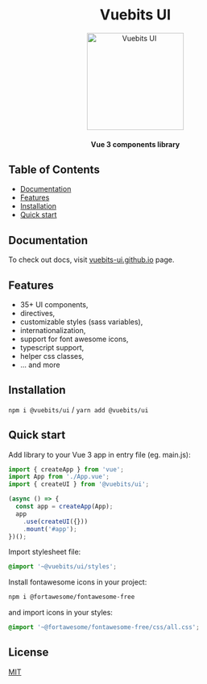 <h1 align="center">Vuebits UI</h1>

<p align="center">
  <a href="https://vuejs.org/">
    <img alt="Vuebits UI" src="https://user-images.githubusercontent.com/18534115/109525516-e1248880-7ab1-11eb-8a22-1e1d16c19362.png" height="192">
  </a>
</p>


<h4 align="center">Vue 3 components library</h4>

## Table of Contents

- [Documentation](#documentation)
- [Features](#features)
- [Installation](#installation)
- [Quick start](#quick-start)

## Documentation
To check out docs, visit [vuebits-ui.github.io](https://vuebits-ui.github.io/) page.

## Features
- 35+ UI components,
- directives,
- customizable styles (sass variables),
- internationalization,
- support for font awesome icons,
- typescript support,
- helper css classes,
- ... and more

## Installation

`npm i @vuebits/ui` / `yarn add @vuebits/ui`

## Quick start

Add library to your Vue 3 app in entry file (eg. main.js):

```javascript
import { createApp } from 'vue';
import App from './App.vue';
import { createUI } from '@vuebits/ui';

(async () => {
  const app = createApp(App);
  app
    .use(createUI({}))
    .mount('#app');
})();
```

Import stylesheet file:

```scss
@import '~@vuebits/ui/styles';
```

Install fontawesome icons in your project:

```bash
npm i @fortawesome/fontawesome-free
```

and import icons in your styles:

```scss
@import '~@fortawesome/fontawesome-free/css/all.css';
```

## License
[MIT](https://opensource.org/licenses/MIT)
